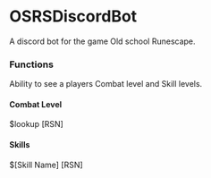 # OSRSDiscordBot
A discord bot for the game Old school Runescape.

### Functions
Ability to see a players Combat level and Skill levels.

#### Combat Level
$lookup [RSN]

#### Skills
$[Skill Name] [RSN]
